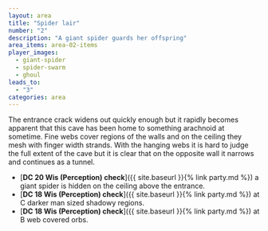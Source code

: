 ```yaml
---
layout: area
title: "Spider lair"
number: "2"
description: "A giant spider guards her offspring"
area_items: area-02-items
player_images:
  - giant-spider
  - spider-swarm
  - ghoul
leads_to:
  - "3"
categories: area
---
```

The entrance crack widens out quickly enough but it rapidly becomes apparent that this cave has been home to something arachnoid at sometime.  Fine webs cover regions of the walls and on the ceiling they mesh with finger width strands.  With the hanging webs it is hard to judge the full extent of the cave but it is clear that on the opposite wall it narrows and continues as a tunnel.

* [**DC 20 Wis (Perception) check**]({{ site.baseurl }}{% link party.md %}) a giant spider is hidden on the ceiling above the entrance.
* [**DC 18 Wis (Perception) check**]({{ site.baseurl }}{% link party.md %}) at C darker man sized shadowy regions.
* [**DC 18 Wis (Perception) check**]({{ site.baseurl }}{% link party.md %}) at B web covered orbs.

